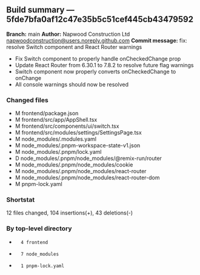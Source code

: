 ## Build summary — 5fde7bfa0af12c47e35b5c51cef445cb43479592

**Branch:** main **Author:** Napwood Construction Ltd <napwoodconstruction@users.noreply.github.com>
**Commit message:** fix: resolve Switch component and React Router warnings

- Fix Switch component to properly handle onCheckedChange prop
- Update React Router from 6.30.1 to 7.8.2 to resolve future flag warnings
- Switch component now properly converts onCheckedChange to onChange
- All console warnings should now be resolved

### Changed files

- M frontend/package.json
- M frontend/src/app/AppShell.tsx
- M frontend/src/components/ui/switch.tsx
- M frontend/src/modules/settings/SettingsPage.tsx
- M node_modules/.modules.yaml
- M node_modules/.pnpm-workspace-state-v1.json
- M node_modules/.pnpm/lock.yaml
- D node_modules/.pnpm/node_modules/@remix-run/router
- M node_modules/.pnpm/node_modules/cookie
- M node_modules/.pnpm/node_modules/react-router
- M node_modules/.pnpm/node_modules/react-router-dom
- M pnpm-lock.yaml

### Shortstat

12 files changed, 104 insertions(+), 43 deletions(-)

### By top-level directory

-       4 frontend
-       7 node_modules
-       1 pnpm-lock.yaml
